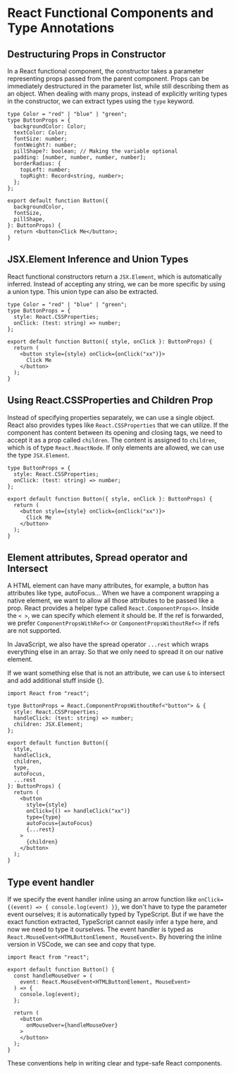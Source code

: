 # React Functional Components and Type Annotations

## Destructuring Props in Constructor

In a React functional component, the constructor takes a parameter representing props passed from the parent component. Props can be immediately destructured in the parameter list, while still describing them as an object. When dealing with many props, instead of explicitly writing types in the constructor, we can extract types using the `type` keyword.

```tsx
type Color = "red" | "blue" | "green";
type ButtonProps = {
  backgroundColor: Color;
  textColor: Color;
  fontSize: number;
  fontWeight?: number;
  pillShape?: boolean; // Making the variable optional
  padding: [number, number, number, number];
  borderRadius: {
    topLeft: number;
    topRight: Record<string, number>;
  };
};

export default function Button({
  backgroundColor,
  fontSize,
  pillShape,
}: ButtonProps) {
  return <button>Click Me</button>;
}
```



## JSX.Element Inference and Union Types

React functional constructors return a `JSX.Element`, which is automatically inferred. Instead of accepting any string, we can be more specific by using a union type. This union type can also be extracted.

```tsx
type Color = "red" | "blue" | "green";
type ButtonProps = {
  style: React.CSSProperties;
  onClick: (test: string) => number;
};

export default function Button({ style, onClick }: ButtonProps) {
  return (
    <button style={style} onClick={onClick("xx")}>
      Click Me
    </button>
  );
}

```



## Using React.CSSProperties and Children Prop

Instead of specifying properties separately, we can use a single object. React also provides types like `React.CSSProperties` that we can utilize. If the component has content between its opening and closing tags, we need to accept it as a prop called `children`. The content is assigned to `children`, which is of type `React.ReactNode`. If only elements are allowed, we can use the type `JSX.Element`.



```tsx
type ButtonProps = {
  style: React.CSSProperties;
  onClick: (test: string) => number;
};

export default function Button({ style, onClick }: ButtonProps) {
  return (
    <button style={style} onClick={onClick("xx")}>
      Click Me
    </button>
  );
}
```



## Element attributes, Spread operator and Intersect

A HTML element can have many attributes, for example, a button has attributes like type, autoFocus... When we have a component wrapping a native element, we want to allow all those attributes to be passed like a prop. React provides a helper type called `React.ComponentProps<>`. Inside the `< >`, we can specify which element it should be. If the ref is forwarded, we prefer `ComponentPropsWithRef<>` or `ComponentPropsWithoutRef<>` if refs are not supported.

In JavaScript, we also have the spread operator `...rest` which wraps everything else in an array. So that we only need to spread it on our native element.

If we want something else that is not an attribute, we can use `&` to intersect and add additional stuff inside {}.

```tsx
import React from "react";

type ButtonProps = React.ComponentPropsWithoutRef<"button"> & {
  style: React.CSSProperties;
  handleClick: (test: string) => number;
  children: JSX.Element;
};

export default function Button({
  style,
  handleClick,
  children,
  type,
  autoFocus,
  ...rest
}: ButtonProps) {
  return (
    <button
      style={style}
      onClick={() => handleClick("xx")}
      type={type}
      autoFocus={autoFocus}
      {...rest}
    >
      {children}
    </button>
  );
}

```



## Type event handler

If we specify the event handler inline using an arrow function like `onClick={(event) => { console.log(event) }}`, we don't have to type the parameter event ourselves; it is automatically typed by TypeScript. But if we have the exact function extracted, TypeScript cannot easily infer a type here, and now we need to type it ourselves. The event handler is typed as `React.MouseEvent<HTMLButtonElement, MouseEvent>`. By hovering the inline version in VSCode, we can see and copy that type.



```tsx
import React from "react";

export default function Button() {
  const handleMouseOver = (
    event: React.MouseEvent<HTMLButtonElement, MouseEvent>
  ) => {
    console.log(event);
  };

  return (
    <button
      onMouseOver={handleMouseOver}
    >
    </button>
  );
}

```

These conventions help in writing clear and type-safe React components.

